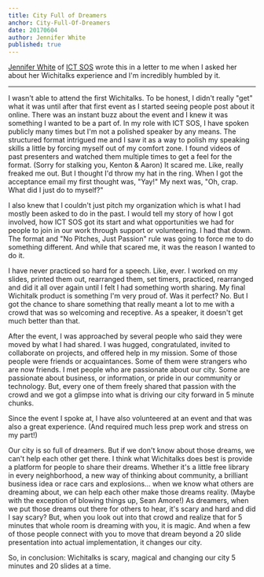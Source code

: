 ```yaml
---
title: City Full of Dreamers
anchor: City-Full-Of-Dreamers
date: 20170604
author: Jennifer White
published: true
---
```


[Jennifer White][Jennifer White] of [ICT SOS][ICT SOS] wrote this in a letter to me when I asked her about her Wichitalks experience and I'm incredibly humbled by it.
<hr>

I wasn't able to attend the first Wichitalks. To be honest, I didn't really "get" what it was until after that first event as I started seeing people post about it online. There was an instant buzz about the event and I knew it was something I wanted to be a part of. In my role with ICT SOS, I have spoken publicly many times but I'm not a polished speaker by any means. The structured format intrigued me and I saw it as a way to polish my speaking skills a little by forcing myself out of my comfort zone. I found videos of past presenters and watched them multiple times to get a feel for the format. (Sorry for stalking you, Kenton & Aaron) It scared me. Like, really freaked me out. But I thought I'd throw my hat in the ring. When I got the acceptance email my first thought was, "Yay!" My next was, "Oh, crap. What did I just do to myself?"

I also knew that I couldn't just pitch my organization which is what I had mostly been asked to do in the past. I would tell my story of how I got involved, how ICT SOS got its start and what opportunities we had for people to join in our work through support or volunteering. I had that down. The format and "No Pitches, Just Passion" rule was going to force me to do something different. And while that scared me, it was the reason I wanted to do it.

I have never practiced so hard for a speech. Like, ever. I worked on my slides, printed them out, rearranged them, set timers, practiced, rearranged and did it all over again until I felt I had something worth sharing. My final Wichitalk product is something I'm very proud of. Was it perfect? No. But I got the chance to share something that really meant a lot to me with a crowd that was so welcoming and receptive. As a speaker, it doesn't get much better than that.

After the event, I was approached by several people who said they were moved by what I had shared. I was hugged, congratulated, invited to collaborate on projects, and offered help in my mission. Some of those people were friends or acquaintances. Some of them were strangers who are now friends. I met people who are passionate about our city. Some are passionate about business, or information, or pride in our community or technology. But, every one of them freely shared that passion with the crowd and we got a glimpse into what is driving our city forward in 5 minute chunks.

Since the event I spoke at, I have also volunteered at an event and that was also a great experience. (And required much less prep work and stress on my part!)

Our city is so full of dreamers. But if we don't know about those dreams, we can't help each other get there. I think what Wichitalks does best is provide a platform for people to share their dreams. Whether it's a little free library in every neighborhood, a new way of thinking about community, a brilliant business idea or race cars and explosions... when we know what others are dreaming about, we can help each other make those dreams reality. (Maybe with the exception of blowing things up, Sean Amore!) As dreamers, when we put those dreams out there for others to hear, it's scary and hard and did I say scary? But, when you look out into that crowd and realize that for 5 minutes that whole room is dreaming with you, it is magic. And when a few of those people connect with you to move that dream beyond a 20 slide presentation into actual implementation, it changes our city.

So, in conclusion: Wichitalks is scary, magical and changing our city 5 minutes and 20 slides at a time.

[ICT SOS]: http://ictsos.org/
[Jennifer White]: /jennifer-white

